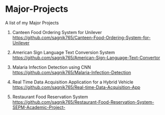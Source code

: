 # Major-Projects
A list of my Major Projects

1. Canteen Food Ordering System for Unilever    https://github.com/sagnik765/Canteen-Food-Ordering-System-for-Unilever

2. American Sign Language Text Conversion System    https://github.com/sagnik765/American-Sign-Language-Text-Convertor

3. Malaria Infection Detection using CNN    https://github.com/sagnik765/Malaria-Infection-Detection

4. Real Time Data Acquisition Application for a Hybrid Vehicle    https://github.com/sagnik765/Real-time-Data-Acquisition-App

5. Restaurant Food Reservation System    https://github.com/sagnik765/Restaurant-Food-Reservation-System-SEPM-Academic-Project-
